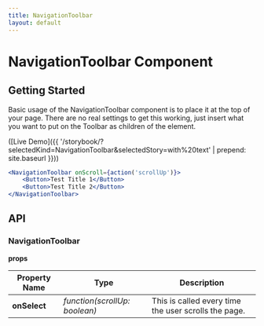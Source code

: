 ```yaml
---
title: NavigationToolbar
layout: default
---
```


# NavigationToolbar Component

## Getting Started

Basic usage of the NavigationToolbar component is to place it at the top of your page.
There are no real settings to get this working, just insert what you want to put on the Toolbar as children of the element.

([Live Demo]({{ '/storybook/?selectedKind=NavigationToolbar&selectedStory=with%20text' | prepend: site.baseurl }}))

```jsx
<NavigationToolbar onScroll={action('scrollUp')}>
    <Button>Test Title 1</Button>
    <Button>Test Title 2</Button>
</NavigationToolbar>
```

## API

### NavigationToolbar

__props__

| Property Name | Type | Description |
| --- | --- | --- | 
| __onSelect__ |  _function(scrollUp: boolean)_ | This is called every time the user scrolls the page. |

